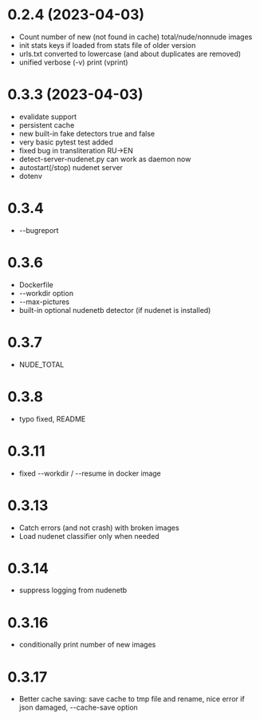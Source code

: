 # 0.2.4 (2023-04-03)
- Count number of new (not found in cache) total/nude/nonnude images
- init stats keys if loaded from stats file of older version
- urls.txt converted to lowercase (and about duplicates are removed)
- unified verbose (-v) print (vprint)

# 0.3.3 (2023-04-03)
- evalidate support 
- persistent cache
- new built-in fake detectors true and false
- very basic pytest test added
- fixed bug in transliteration RU->EN
- detect-server-nudenet.py can work as daemon now
- autostart(/stop) nudenet server
- dotenv

# 0.3.4
- --bugreport

# 0.3.6
- Dockerfile
- --workdir option
- --max-pictures
- built-in optional nudenetb detector (if nudenet is installed)

# 0.3.7
- NUDE_TOTAL

# 0.3.8
- typo fixed, README

# 0.3.11
- fixed --workdir / --resume in docker image

# 0.3.13
- Catch errors (and not crash) with broken images
- Load nudenet classifier only when needed

# 0.3.14
- suppress logging from nudenetb

# 0.3.16
- conditionally print number of new images

# 0.3.17
- Better cache saving: save cache to tmp file and rename, nice error if json damaged, --cache-save option